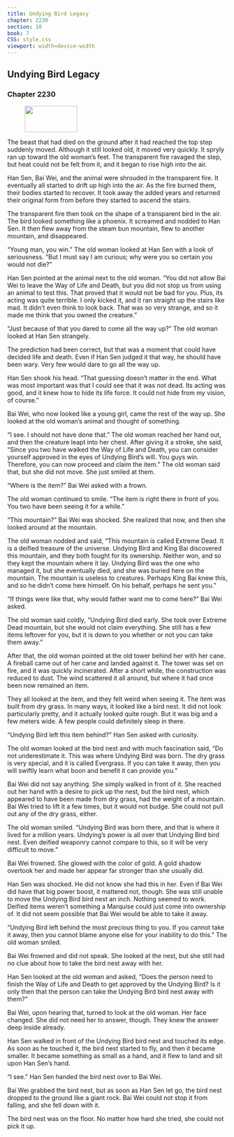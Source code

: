 ```yaml
---
title: Undying Bird Legacy
chapter: 2230
section: 10
book: 7
CSS: style.css
viewport: width=device-width
---
```


## Undying Bird Legacy

### Chapter 2230

<figure>
	<img src="../Images/gem.gif" alt="" id="gem" width="120" height="60" />
</figure>

The beast that had died on the ground after it had reached the top step suddenly moved. Although it still looked old, it moved very quickly. It spryly ran up toward the old woman’s feet. The transparent fire ravaged the step, but heat could not be felt from it, and it began to rise high into the air.

Han Sen, Bai Wei, and the animal were shrouded in the transparent fire. It eventually all started to drift up high into the air. As the fire burned them, their bodies started to recover. It took away the added years and returned their original form from before they started to ascend the stairs.

The transparent fire then took on the shape of a transparent bird in the air. The bird looked something like a phoenix. It screamed and nodded to Han Sen. It then flew away from the steam bun mountain, flew to another mountain, and disappeared.

“Young man, you win.” The old woman looked at Han Sen with a look of seriousness. “But I must say I am curious; why were you so certain you would not die?”

Han Sen pointed at the animal next to the old woman. “You did not allow Bai Wei to leave the Way of Life and Death, but you did not stop us from using an animal to test this. That proved that it would not be bad for you. Plus, its acting was quite terrible. I only kicked it, and it ran straight up the stairs like mad. It didn’t even think to look back. That was so very strange, and so it made me think that you owned the creature.”

“Just because of that you dared to come all the way up?” The old woman looked at Han Sen strangely.

The prediction had been correct, but that was a moment that could have decided life and death. Even if Han Sen judged it that way, he should have been wary. Very few would dare to go all the way up.

Han Sen shook his head. “That guessing doesn’t matter in the end. What was most important was that I could see that it was not dead. Its acting was good, and it knew how to hide its life force. It could not hide from my vision, of course.”

Bai Wei, who now looked like a young girl, came the rest of the way up. She looked at the old woman’s animal and thought of something.

“I see. I should not have done that.” The old woman reached her hand out, and then the creature leapt into her chest. After giving it a stroke, she said, “Since you two have walked the Way of Life and Death, you can consider yourself approved in the eyes of Undying Bird’s will. You guys win. Therefore, you can now proceed and claim the item.” The old woman said that, but she did not move. She just smiled at them.

“Where is the item?” Bai Wei asked with a frown.

The old woman continued to smile. “The item is right there in front of you. You two have been seeing it for a while.”

“This mountain?” Bai Wei was shocked. She realized that now, and then she looked around at the mountain.

The old woman nodded and said, “This mountain is called Extreme Dead. It is a deified treasure of the universe. Undying Bird and King Bai discovered this mountain, and they both fought for its ownership. Neither won, and so they kept the mountain where it lay. Undying Bird was the one who managed it, but she eventually died, and she was buried here on the mountain. The mountain is useless to creatures. Perhaps King Bai knew this, and so he didn’t come here himself. On his behalf, perhaps he sent you.”

“If things were like that, why would father want me to come here?” Bai Wei asked.

The old woman said coldly, “Undying Bird died early. She took over Extreme Dead mountain, but she would not claim everything. She still has a few items leftover for you, but it is down to you whether or not you can take them away.”

After that, the old woman pointed at the old tower behind her with her cane. A fireball came out of her cane and landed against it. The tower was set on fire, and it was quickly incinerated. After a short while, the construction was reduced to dust. The wind scattered it all around, but where it had once been now remained an item.

They all looked at the item, and they felt weird when seeing it. The item was built from dry grass. In many ways, it looked like a bird nest. It did not look particularly pretty, and it actually looked quite rough. But it was big and a few meters wide. A few people could definitely sleep in there.

“Undying Bird left this item behind?” Han Sen asked with curiosity.

The old woman looked at the bird nest and with much fascination said, “Do not underestimate it. This was where Undying Bird was born. The dry grass is very special, and it is called Evergrass. If you can take it away, then you will swiftly learn what boon and benefit it can provide you.”

Bai Wei did not say anything. She simply walked in front of it. She reached out her hand with a desire to pick up the nest, but the bird nest, which appeared to have been made from dry grass, had the weight of a mountain. Bai Wei tried to lift it a few times, but it would not budge. She could not pull out any of the dry grass, either.

The old woman smiled. “Undying Bird was born there, and that is where it lived for a million years. Undying’s power is all over that Undying Bird bird nest. Even deified weaponry cannot compare to this, so it will be very difficult to move.”

Bai Wei frowned. She glowed with the color of gold. A gold shadow overtook her and made her appear far stronger than she usually did.

Han Sen was shocked. He did not know she had this in her. Even if Bai Wei did have that big power boost, it mattered not, though. She was still unable to move the Undying Bird bird nest an inch. Nothing seemed to work. Deified items weren’t something a Marquise could just come into ownership of. It did not seem possible that Bai Wei would be able to take it away.

“Undying Bird left behind the most precious thing to you. If you cannot take it away, then you cannot blame anyone else for your inability to do this.” The old woman smiled.

Bai Wei frowned and did not speak. She looked at the nest, but she still had no clue about how to take the bird nest away with her.

Han Sen looked at the old woman and asked, “Does the person need to finish the Way of Life and Death to get approved by the Undying Bird? Is it only then that the person can take the Undying Bird bird nest away with them?”

Bai Wei, upon hearing that, turned to look at the old woman. Her face changed. She did not need her to answer, though. They knew the answer deep inside already.

Han Sen walked in front of the Undying Bird bird nest and touched its edge. As soon as he touched it, the bird nest started to fly, and then it became smaller. It became something as small as a hand, and it flew to land and sit upon Han Sen’s hand.

“I see.” Han Sen handed the bird nest over to Bai Wei.

Bai Wei grabbed the bird nest, but as soon as Han Sen let go, the bird nest dropped to the ground like a giant rock. Bai Wei could not stop it from falling, and she fell down with it.

The bird nest was on the floor. No matter how hard she tried, she could not pick it up.
